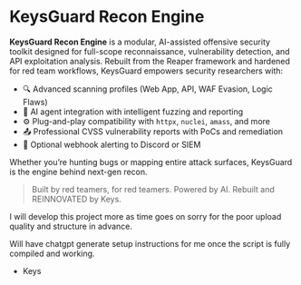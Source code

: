 # KeysGuard Recon Engine

**KeysGuard Recon Engine** is a modular, AI-assisted offensive security toolkit designed for full-scope reconnaissance, vulnerability detection, and API exploitation analysis. Rebuilt from the Reaper framework and hardened for red team workflows, KeysGuard empowers security researchers with:

- 🔍 Advanced scanning profiles (Web App, API, WAF Evasion, Logic Flaws)
- 🧠 AI agent integration with intelligent fuzzing and reporting
- ⚙️ Plug-and-play compatibility with `httpx`, `nuclei`, `amass`, and more
- 📤 Professional CVSS vulnerability reports with PoCs and remediation
- 🔔 Optional webhook alerting to Discord or SIEM

Whether you’re hunting bugs or mapping entire attack surfaces, KeysGuard is the engine behind next-gen recon.

> Built by red teamers, for red teamers. Powered by AI. Rebuilt and REINNOVATED by Keys.


I will develop this project more as time goes on sorry for the poor upload quality and structure in advance. 

Will have chatgpt generate setup instructions for me once the script is fully compiled and working. 

- Keys

